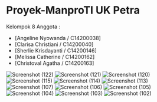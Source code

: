 # Proyek-ManproTI UK Petra
Kelompok 8
Anggota :
- [Angeline Nyowanda /	C14200038]
- [Clarisa Christiani /	C14200040]
- [Sherlie Krisdayanti	/ C14200146]
- [Melissa Catherine /	C14200162]
- [Christoval Agatha	/ C14200163]

![Screenshot (122)](https://github.com/melmelc/Proyek-ManproTI/assets/87255652/13fc8248-da3c-4fb4-bef8-f5e4b48a1fe5)
![Screenshot (121)](https://github.com/melmelc/Proyek-ManproTI/assets/87255652/f043f3ac-86e8-4d39-a2bc-40bda6d924da)
![Screenshot (120)](https://github.com/melmelc/Proyek-ManproTI/assets/87255652/f5099b29-fca4-4906-88e1-81f13ef73b40)
![Screenshot (115)](https://github.com/melmelc/Proyek-ManproTI/assets/87255652/89c603dd-488b-47af-a29c-764f671c012a)
![Screenshot (114)](https://github.com/melmelc/Proyek-ManproTI/assets/87255652/c5c407bd-0219-45c8-ae9b-b9c7fdaffafc)
![Screenshot (113)](https://github.com/melmelc/Proyek-ManproTI/assets/87255652/cac323ef-9789-4ac7-8679-c118639e76b6)
![Screenshot (107)](https://github.com/melmelc/Proyek-ManproTI/assets/87255652/de90b349-fbaa-4445-8f4e-fe07bc18fcda)
![Screenshot (106)](https://github.com/melmelc/Proyek-ManproTI/assets/87255652/5284ec8b-b5c2-4a66-b895-4355b41b07f4)
![Screenshot (105)](https://github.com/melmelc/Proyek-ManproTI/assets/87255652/64f0892a-302b-43ca-b289-bd184f73f5c0)
![Screenshot (104)](https://github.com/melmelc/Proyek-ManproTI/assets/87255652/65f466dd-52f7-4d3b-b955-7d3455d47d91)
![Screenshot (103)](https://github.com/melmelc/Proyek-ManproTI/assets/87255652/7418039b-66ff-4f25-8e05-a267a3cc859d)
![Screenshot (102)](https://github.com/melmelc/Proyek-ManproTI/assets/87255652/7257081e-6ac1-4a89-baf8-f4893bc1a317)
